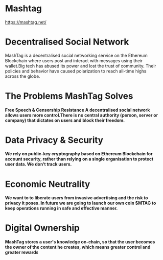 # Mashtag

https://mashtag.net/

# Decentralised Social Network
MashTag is a decentralised social networking service on the Ethereum Blockchain where users post and interact with messages using their wallet.Big tech has abused its power and lost the trust of community. Their policies and behavior have caused polarization to reach all-time highs across the globe.

# The Problems MashTag Solves

<h4>Free Speech & Censorship Resistance
A decentralised social network allows users more control.There is no central authority (person, server or company) that dictates on users and block their freedom.

# Data Privacy & Security
  
 <h4>We rely on public-key cryptography based on Ethereum Blockchain for account security, rather than relying on a single organisation to protect user data. We don’t track users.
    
# Economic Neutrality
    
 <h4>We want to to liberate users from invasive advertising and the risk to privacy it poses. In future we are going to launch our own coin $MTAG to keep operations running in safe and effective manner.
      
# Digital Ownership
      
  <h4>MashTag stores a user's knowledge on-chain, so that the user becomes the owner of the content he creates, which means greater control and greater rewards
